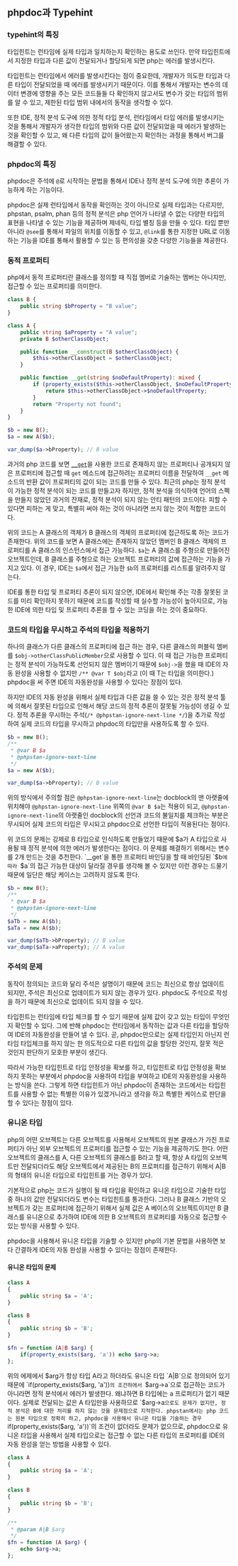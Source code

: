 ## phpdoc과 Typehint

### typehint의 특징

타입힌트는 런타임에 실제 타입과 일치하는지 확인하는 용도로 쓰인다. 만약 타입힌트에서 지정한 타입과 다른 값이 전달되거나 할당되게 되면 php는 에러를 발생시킨다.

타입힌트는 런타임에서 에러를 발생시킨다는 점이 중요한데, 개발자가 의도한 타입과 다른 타입이 전달되었을 때 에러를 발생시키기 때문이다. 이를 통해서 개발자는 변수의 데이터 변경에 영향을 주는 모든 코드들들 다 확인하지 않고서도 변수가 갖는 타입의 범위를 알 수 있고, 제한된 타입 범위 내에서의 동작을 생각할 수 있다.

또한 IDE, 정적 분석 도구에 의한 정적 타입 분석, 런타임에서 타입 에러를 발생시키는 것을 통해서 개발자가 생각한 타입의 범위와 다른 값이 전달되었을 때 에러가 발생하는 것을 확인할 수 있고, 왜 다른 타입의 값이 들어왔는지 확인하는 과정을 통해서 버그를 해결할 수 있다.

### phpdoc의 특징

phpdoc은 주석에 `@`로 시작하는 문법을 통해서 IDE나 정적 분석 도구에 의한 추론이 가능하게 하는 기능이다.

phpdoc은 실제 런타임에서 동작을 확인하는 것이 아니므로 실제 타입과는 다르지만, phpstan, psalm, phan 등의 정적 분석은 php 언어가 나타낼 수 없는 다양한 타입의 표현을 나타낼 수 있는 기능을 제공하며 제네릭, 타입 별칭 등을 만들 수 있다. 타입 뿐만 아니라 `@see`를 통해서 파일의 위치를 이동할 수 있고, `@link`를 통한 지정한 URL로 이동하는 기능을 IDE를 통해서 활용할 수 있는 등 편의성을 갖춘 다양한 기능들을 제공한다.

### 동적 프로퍼티

php에서 동적 프로퍼티란 클래스를 정의할 때 직접 멤버로 기술하는 멤버는 아니지만, 접근할 수 있는 프로퍼티를 의미한다.

```php
class B {
    public string $bProperty = "B value";
}

class A {
    public string $aProperty = "A value";
    private B $otherClassObject;

    public function __construct(B $otherClassObject) {
        $this->otherClassObject = $otherClassObject;
    }

    public function __get(string $noDefaultProperty): mixed {
        if (property_exists($this->otherClassObject, $noDefaultProperty)) {
            return $this->otherClassObject->$noDefaultProperty;
        }
        return "Property not found";
    }
}

$b = new B();
$a = new A($b);

var_dump($a->bProperty); // B value
```

과거의 php 코드를 보면 [`__get`](https://www.php.net/manual/en/language.oop5.overloading.php#object.get)을 사용한 코드로 존재하지 않는 프로퍼티나 공개되지 않은 프로퍼티에 접근할 때 `get` 메소드에 접근하려는 프로퍼티 이름을 전달하여 `__get` 메소드의 반환 값이 프로퍼티의 값이 되는 코드를 만들 수 있다. 최근의 php는 정적 분석이 가능한 정적 분석이 되는 코드를 만들고자 하지만, 정적 분석을 의식하여 언어의 스펙을 만들지 않았던 과거의 잔재로, 정적 분석이 되지 않는 안티 패턴의 코드이다. 피할 수 있다면 피하는 게 맞고, 특별히 써야 하는 것이 아니라면 쓰지 않는 것이 적합한 코드이다.

위의 코드는 A 클래스의 객체가 B 클래스의 객체의 프로퍼티에 접근하도록 하는 코드가 존재한다. 위의 코드를 보면 A 클래스에는 존재하지 않았던 멤버인 B 클래스 객체의 프로퍼티를 A 클래스의 인스턴스에서 접근 가능하다. `$a`는 A 클래스를 주형으로 만들어진 오브젝트인데, B 클래스를 주형으로 하는 오브젝트 프로퍼티의 값에 접근하는 기능을 가지고 있다. 이 경우, IDE는 `$a`에서 접근 가능한 `$b`의 프로퍼티를 리스트를 알려주지 않는다.

IDE를 통한 타입 및 프로퍼티 추론이 되지 않으면, IDE에서 확인해 주는 각종 잘못된 코드를 미리 확인하지 못하기 때문에 코드를 작성할 때 실수할 가능성이 높아지므로, 가능한 IDE에 의한 타입 및 프로퍼티 추론을 할 수 있는 코딩을 하는 것이 중요하다.

### 코드의 타입을 무시하고 주석의 타입을 적용하기

하나의 클래스가 다른 클래스의 프로퍼티에 접근 하는 경우, 다른 클래스의 퍼블릭 멤버를 `$obj->otherClassPublicMember`으로 사용할 수 있다. 이 때 접근 가능한 프로퍼티는 정적 분석이 가능하도록 선언되지 않은 멤버이기 때문에 `$obj->`을 했을 때 IDE의 자동 완성을 사용할 수 없지만 `/** @var T $obj`라고 (이 때 T는 타입을 의미한다.) phpdoc을 써 주면 IDE의 자동완성을 사용할 수 있다는 장점이 있다.

하지만 IDE의 자동 완성을 위해서 실제 타입과 다른 값을 쓸 수 있는 것은 정적 분석 툴에 의해서 잘못된 타입으로 인해서 해당 코드의 정적 추론이 잘못될 가능성이 생길 수 있다. 정적 추론을 무시하는 주석(`/* @phpstan-ignore-next-line */`)을 추가로 작성하여 실제 코드의 타입을 무시하고 phpdoc의 타입만을 사용하도록 할 수 있다.

```php
$b = new B();
/**
 * @var B $a
 * @phpstan-ignore-next-line
 */
$a = new A($b);

var_dump($a->bProperty); // B value
```

위의 방식에서 주의할 점은 `@phpstan-ignore-next-line`는 docblock의 맨 아랫줄에 위치해야 `@phpstan-ignore-next-line` 위쪽의 `@var B $a`는 적용이 되고, `@phpstan-ignore-next-line`의 아랫줄인 docblock의 선언과 코드의 불일치를 체크하는 부분은 무시되어 실제 코드의 타입은 무시되고 phpdoc으로 선언한 타입이 적용된다는 점이다.

위 코드의 문제는 강제로 B 타입으로 인식하도록 만들었기 때문에 $a가 A 타입으로 사용될 때 정적 분석에 의한 에러가 발생한다는 점이다. 이 문제를 해결하기 위해서는 변수를 2개 만드는 것을 추천한다. `__get`을 통한 프로퍼티 바인딩을 할 때 바인딩된 `$b`에 따라 `$a`의 접근 가능한 대상이 달라질 경우를 생각해 볼 수 있지만 이런 경우는 드물기 때문에 일단은 해당 케이스는 고려하지 않도록 한다.

```php
$b = new B();
/**
 * @var B $a
 * @phpstan-ignore-next-line
 */
$aTb = new A($b);
$aTa = new A($b);

var_dump($aTb->bProperty); // B value
var_dump($aTa->aProperty); // A value
```

### 주석의 문제

동작이 정의되는 코드와 달리 주석은 설명이기 때문에 코드는 최신으로 항상 업데이트 되지만, 주석은 최신으로 업데이트가 되지 않는 경우가 있다. phpdoc도 주석으로 작성을 하기 때문에 최신으로 업데이트 되지 않을 수 있다.

타입힌트는 런타임에 타입 체크를 할 수 있기 때문에 실제 값이 갖고 있는 타입이 무엇인지 확인할 수 있다. 그에 반해 phpdoc는 런타임에서 동작하는 값과 다른 타입을 할당하여 IDE의 자동완성을 만들어 낼 수 있다. 곧, phpdoc만으로는 실제 타입인지 아닌지 런타임 타입체크를 하지 않는 한 의도적으로 다른 타입의 값을 할당한 것인지, 잘못 적은 것인지 판단하기 모호한 부분이 생긴다.

따라서 가능한 타입힌트로 타입 안정성을 확보를 하고, 타입힌트로 타입 안정성을 확보하지 못하는 부분에서 phpdoc을 사용하여 타입을 부여하고 IDE의 자동완성을 사용하는 방식을 쓴다. 그렇게 하면 타입힌트가 아닌 phpdoc이 존재하는 코드에서는 타입힌트를 사용할 수 없는 특별한 이유가 있겠거니라고 생각을 하고 특별한 케이스로 판단을 할 수 있다는 장점이 있다.

### 유니온 타입

php의 어떤 오브젝트는 다른 오브젝트를 사용해서 오브젝트의 원본 클래스가 가진 프로퍼티가 아닌 외부 오브젝트의 프로퍼티를 접근할 수 있는 기능을 제공하기도 한다. 어떤 오브젝트의 클래스를 A, 다른 오브젝트의 클래스를 B라고 할 때, 항상 A 타입의 오브젝트만 전달되더라도 해당 오브젝트에서 제공된는 B의 프로퍼티를 접근하기 위해서 A|B의 형태의 유니온 타입으로 타입힌트를 거는 경우가 있다.

기본적으로 php는 코드가 실행이 될 때 타입을 확인하고 유니온 타입으로 기술한 타입 중 하나의 값만 전달되더라도 변수는 타입힌트를 통과한다. 그러나 B 클래스 기반의 오브젝트가 갖는 프로퍼티에 접근하기 위해서 실제 값은 A 베이스의 오브젝트이지만 B 클래스를 유니온으로 추가하여 IDE에 의한 B 오브젝트의 프로퍼티를 자동으로 접근할 수 있는 방식을 사용할 수 있다.

phpdoc을 사용해서 유니온 타입을 기술할 수 있지만 php의 기본 문법을 사용하면 보다 간결하게 IDE의 자동 완성을 사용할 수 있다는 장점이 존재한다.

#### 유니온 타입의 문제

```php
class A
{
    public string $a = 'A';
}

class B
{
    public string $b = 'B';
}

$fn = function (A|B $arg) {
    if(property_exists($arg, 'a')) echo $arg->a;
};
```

위의 에제에서 $arg가 항상 타입 A라고 하더라도 유니온 타입 `A|B`으로 정의되어 있기 때문에 `if(property_exists($arg, 'a'))`의 조건하에서 `$arg->a`으로 접근하는 코드가 아니라면 정적 분석에서 에러가 발생한다. 왜냐하면 B 타입에는 a 프로퍼티가 없기 때문이다. 실제로 전달되는 값은 A 타입만을 사용하므로 `$arg->a`으로도 문제가 없지만, 정적 분석은 B에 대한 처리를 하지 않는 것을 문제점으로 지적한다. phpstan에서는 php 코드는 원본 타입으로 정확히 하고, phpdoc을 사용해서 유니온 타입을 기술하는 경우 `if(property_exists($arg, 'a'))`의 조건이 없더라도 문제가 없으므로, phpdoc으로 유니온 타입을 사용해서 실제 타입으로는 접근할 수 없는 다른 타입의 프로퍼티를 IDE의 자동 완성을 얻는 방법을 사용할 수 있다.

```php
class A
{
    public string $a = 'A';
}

class B
{
    public string $b = 'B';
}

/**
 * @param A|B $arg
 */
$fn = function (A $arg) {
    echo $arg->a;
};
```
